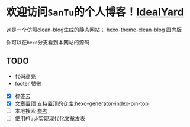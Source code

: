 # 欢迎访问`SanTu`的个人博客！[IdealYard](https://masantu.github.io)
这是一个仿照[clean-blog](https://startbootstrap.com/themes/clean-blog/)生成的静态网站；
[hexo-theme-clean-blog](https://github.com/klugjo/hexo-theme-clean-blog)
[国内版](https://github.com/Huxpro/huxpro.github.io)

你可以在`hexo`分支看到本网站的源码
## TODO
- 代码高亮
- footer
~~赞赏~~
- [x] 标签云
- [x] 文章置顶
    [支持置顶的仓库:hexo-generator-index-pin-top](https://github.com/netcan/hexo-generator-index-pin-top)
- [ ] 本地搜索
    [参考](https://moxfive.xyz/2016/05/31/hexo-local-search/)
- [ ] 使用`Flask`实现现代化文章发表